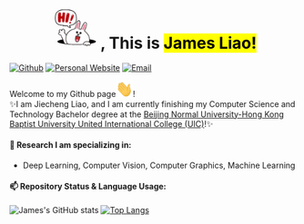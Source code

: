 <div>
  <h1 align="center"> 
    <strong>
      <img src="https://github.com/ffftuanxxx/ffftuanxxx/blob/main/hi.gif" width="90px">, This is <mark>James Liao!</mark>
    </strong>
  </h1>
</div>

[![Github](https://img.shields.io/badge/-Github-000?style=flat&logo=Github&logoColor=white)](https://github.com/ffftuanxxx)
[![Personal Website](https://img.shields.io/badge/Personal%20Website-8A2BE2)](https://elucidator.cn)
[![Email](https://img.shields.io/badge/Email-00FFFF)](mailto:1544521055@qq.com)
<!--[![Linkedin](https://img.shields.io/badge/-LinkedIn-blue?style=flat&logo=Linkedin&logoColor=white)](https://www.linkedin.com/in/froldanzafra/)-->
<!--<img src="https://i.imgur.com/dTYwdG1.gif" alt="Welcome!" width="300"/>-->
Welcome to my Github page<img src="https://github.com/ABSphreak/ABSphreak/blob/master/gifs/Hi.gif" width="30px">!  
✨I am Jiecheng Liao, and I am currently finishing my Computer Science and Technology Bachelor degree at the [Beijing Normal University-Hong Kong Baptist University United International College (UIC)](https://www.uic.edu.cn/)!✨

#### 🌱 Research I am specializing in: 
- Deep Learning, Computer Vision, Computer Graphics, Machine Learning
#### 📫 Repository Status & Language Usage:
![James's GitHub stats](https://github-readme-stats.vercel.app/api?username=ffftuanxxx&show_icons=true&theme=radical&count_private=true)
[![Top Langs](https://github-readme-stats.vercel.app/api/top-langs/?username=ffftuanxxx&theme=radical&count_private=true&hide=javascript,scss&layout=compact)](https://github.com/ffftuanxxx/github-readme-stats)
<!--<img alt="Jha-Vineet69's Github Stats" src="https://github-readme-stats.jha-vineet69.vercel.app/api?username=jha-vineet69&hide=stars&show_icons=true&hide_border=true&theme=buefy" width="500"/>-->
<!--**ffftuanxxx/ffftuanxxx** is a ✨ _special_ ✨ repository because its `README.md` (this file) appears on your GitHub profile.
👋
Here are some ideas to get you started:-->

<!--- 🔭 I’m a normal CST student at [Beijing Normal University-Hong Kong Baptist University United International College (UIC)](https://www.uic.edu.cn/)-->
<!--- 🌱 I’m currently learning ...
- 👯 I’m looking to collaborate on ...
- 🤔 I’m looking for help with ...
- 💬 Ask me about ...
- 📫 How to reach me: ...
- 😄 Pronouns: ...
- ⚡ Fun fact: ...-->
